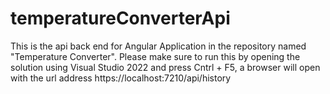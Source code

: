 # temperatureConverterApi
This is the api back end for Angular Application in the repository named "Temperature Converter".
Please make sure to run this by opening the solution using Visual Studio 2022 and press Cntrl + F5, a browser will open with the url address https://localhost:7210/api/history
